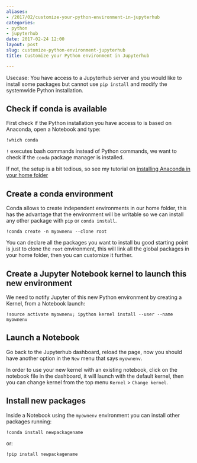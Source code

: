 ```yaml
---
aliases:
- /2017/02/customize-your-python-environment-in-jupyterhub
categories:
- python
- jupyterhub
date: 2017-02-24 12:00
layout: post
slug: customize-python-environment-jupyterhub
title: Customize your Python environment in Jupyterhub

---
```


Usecase: You have access to a Jupyterhub server and you would like to install some packages but cannot use `pip install` and modify the systemwide Python installation.

## Check if conda is available

First check if the Python installation you have access to is based on Anaconda, open a Notebook and type:

	!which conda

`!` executes bash commands instead of Python commands, we want to check if the `conda` package manager is installed.

If not, the setup is a bit tedious, so see my tutorial on [installing Anaconda in your home folder](https://zonca.github.io/2015/10/use-own-python-in-jupyterhub.html)

## Create a conda environment

Conda allows to create independent environments in our home folder, this has the advantage that the environment will be writable so we can install any other package with `pip` or `conda install`.

	!conda create -n myownenv --clone root

You can declare all the packages you want to install bu good starting point is just to clone the `root` environment, this will link all the global packages in your home folder, then you can customize it further.

## Create a Jupyter Notebook kernel to launch this new environment

We need to notify Jupyter of this new Python environment by creating a Kernel, from a Notebook launch:

	!source activate myownenv; ipython kernel install --user --name myownenv

## Launch a Notebook

Go back to the Jupyterhub dashboard, reload the page, now you should have another option in the `New` menu that says `myownenv`.

In order to use your new kernel with an existing notebook, click on the notebook file in the dashboard, it will launch with the default kernel, then you can change kernel from the top menu `Kernel` > `Change kernel`.

## Install new packages

Inside a Notebook using the `myownenv` environment you can install other packages running:

	!conda install newpackagename

or:

	!pip install newpackagename
